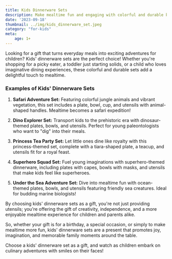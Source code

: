 ```yaml
---
title: Kids Dinnerware Sets
description: Make mealtime fun and engaging with colorful and durable kids' dinnerware sets.
date: '2023-09-18'
thumbnail: ../img/kids_dinnerware_set.jpeg
category: "for-kids"
meta:
    age: 1+
---
```

Looking for a gift that turns everyday meals into exciting adventures for children? Kids' dinnerware sets are the perfect choice! Whether you're shopping for a picky eater, a toddler just starting solids, or a child who loves imaginative dining experiences, these colorful and durable sets add a delightful touch to mealtime.

### Examples of Kids' Dinnerware Sets

1. **Safari Adventure Set:** Featuring colorful jungle animals and vibrant vegetation, this set includes a plate, bowl, cup, and utensils with animal-shaped handles. Mealtime becomes a safari expedition!

2. **Dino Explorer Set:** Transport kids to the prehistoric era with dinosaur-themed plates, bowls, and utensils. Perfect for young paleontologists who want to "dig" into their meals.

3. **Princess Tea Party Set:** Let little ones dine like royalty with this princess-themed set, complete with a tiara-shaped plate, a teacup, and utensils fit for a royal feast.

4. **Superhero Squad Set:** Fuel young imaginations with superhero-themed dinnerware, including plates with capes, bowls with masks, and utensils that make kids feel like superheroes.

5. **Under the Sea Adventure Set:** Dive into mealtime fun with ocean-themed plates, bowls, and utensils featuring friendly sea creatures. Ideal for budding marine biologists!

By choosing kids' dinnerware sets as a gift, you're not just providing utensils; you're offering the gift of creativity, independence, and a more enjoyable mealtime experience for children and parents alike.

So, whether your gift is for a birthday, a special occasion, or simply to make mealtime more fun, kids' dinnerware sets are a present that promotes joy, imagination, and memorable family moments around the table.

Choose a kids' dinnerware set as a gift, and watch as children embark on culinary adventures with smiles on their faces!
